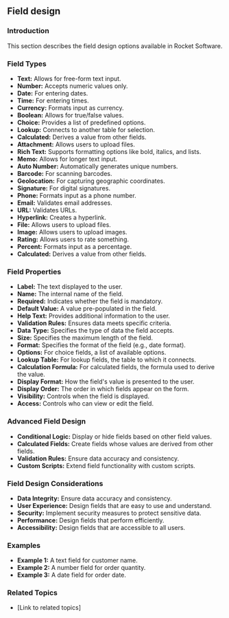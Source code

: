 ## Field design

### Introduction

This section describes the field design options available in Rocket Software.

### Field Types

*   **Text:**  Allows for free-form text input.
*   **Number:**  Accepts numeric values only.
*   **Date:**  For entering dates.
*   **Time:**  For entering times.
*   **Currency:**  Formats input as currency.
*   **Boolean:**  Allows for true/false values.
*   **Choice:**  Provides a list of predefined options.
*   **Lookup:**  Connects to another table for selection.
*   **Calculated:**  Derives a value from other fields.
*   **Attachment:**  Allows users to upload files.
*   **Rich Text:**  Supports formatting options like bold, italics, and lists.
*   **Memo:**  Allows for longer text input.
*   **Auto Number:**  Automatically generates unique numbers.
*   **Barcode:**  For scanning barcodes.
*   **Geolocation:**  For capturing geographic coordinates.
*   **Signature:**  For digital signatures.
*   **Phone:**  Formats input as a phone number.
*   **Email:**  Validates email addresses.
*   **URL:**  Validates URLs.
*   **Hyperlink:**  Creates a hyperlink.
*   **File:**  Allows users to upload files.
*   **Image:**  Allows users to upload images.
*   **Rating:**  Allows users to rate something.
*   **Percent:**  Formats input as a percentage.
*   **Calculated:**  Derives a value from other fields.

### Field Properties

*   **Label:**  The text displayed to the user.
*   **Name:**  The internal name of the field.
*   **Required:**  Indicates whether the field is mandatory.
*   **Default Value:**  A value pre-populated in the field.
*   **Help Text:**  Provides additional information to the user.
*   **Validation Rules:**  Ensures data meets specific criteria.
*   **Data Type:**  Specifies the type of data the field accepts.
*   **Size:**  Specifies the maximum length of the field.
*   **Format:**  Specifies the format of the field (e.g., date format).
*   **Options:**  For choice fields, a list of available options.
*   **Lookup Table:**  For lookup fields, the table to which it connects.
*   **Calculation Formula:**  For calculated fields, the formula used to derive the value.
*   **Display Format:**  How the field's value is presented to the user.
*   **Display Order:**  The order in which fields appear on the form.
*   **Visibility:**  Controls when the field is displayed.
*   **Access:**  Controls who can view or edit the field.

### Advanced Field Design

*   **Conditional Logic:**  Display or hide fields based on other field values.
*   **Calculated Fields:**  Create fields whose values are derived from other fields.
*   **Validation Rules:**  Ensure data accuracy and consistency.
*   **Custom Scripts:**  Extend field functionality with custom scripts.

### Field Design Considerations

*   **Data Integrity:**  Ensure data accuracy and consistency.
*   **User Experience:**  Design fields that are easy to use and understand.
*   **Security:**  Implement security measures to protect sensitive data.
*   **Performance:**  Design fields that perform efficiently.
*   **Accessibility:**  Design fields that are accessible to all users.

### Examples

*   **Example 1:**  A text field for customer name.
*   **Example 2:**  A number field for order quantity.
*   **Example 3:**  A date field for order date.

### Related Topics

*   [Link to related topics]
